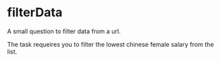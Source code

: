 # filterData
A small question to filter data from a url.

The task requeires you to filter the lowest chinese female salary from the list.
